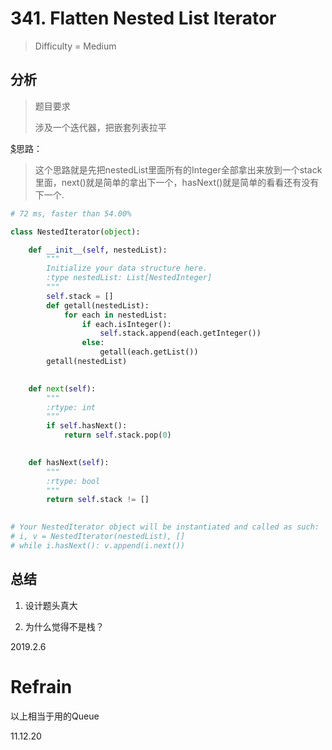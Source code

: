 # 341. Flatten Nested List Iterator
> Difficulty = Medium

## 分析

> 题目要求
> 
> 涉及一个迭代器，把嵌套列表拉平

[$](https://github.com/apachecn/awesome-algorithm/blob/master/docs/Leetcode_Solutions/Python/341._Flatten_Nested_List_Iterator.md)思路：


> 这个思路就是先把nestedList里面所有的Integer全部拿出来放到一个stack里面，next()就是简单的拿出下一个，hasNext()就是简单的看看还有没有下一个.



```python
# 72 ms, faster than 54.00%

class NestedIterator(object):

    def __init__(self, nestedList):
        """
        Initialize your data structure here.
        :type nestedList: List[NestedInteger]
        """
        self.stack = []
        def getall(nestedList):
            for each in nestedList:
                if each.isInteger():
                    self.stack.append(each.getInteger())
                else:
                    getall(each.getList())
        getall(nestedList)
        

    def next(self):
        """
        :rtype: int
        """
        if self.hasNext():
            return self.stack.pop(0)
        

    def hasNext(self):
        """
        :rtype: bool
        """
        return self.stack != []
        

# Your NestedIterator object will be instantiated and called as such:
# i, v = NestedIterator(nestedList), []
# while i.hasNext(): v.append(i.next())
```

## 总结


1. 设计题头真大

2. 为什么觉得不是栈？


2019.2.6

# Refrain

以上相当于用的Queue

11.12.20